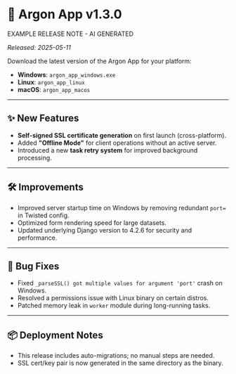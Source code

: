 # 🚀 Argon App v1.3.0

EXAMPLE RELEASE NOTE - AI GENERATED

_Released: 2025-05-11_

Download the latest version of the Argon App for your platform:

- **Windows**: `argon_app_windows.exe`
- **Linux**: `argon_app_linux`
- **macOS**: `argon_app_macos`

---

## ✨ New Features

- **Self-signed SSL certificate generation** on first launch (cross-platform).
- Added **"Offline Mode"** for client operations without an active server.
- Introduced a new **task retry system** for improved background processing.

---

## 🛠️ Improvements

- Improved server startup time on Windows by removing redundant `port=` in Twisted config.
- Optimized form rendering speed for large datasets.
- Updated underlying Django version to 4.2.6 for security and performance.

---

## 🐛 Bug Fixes

- Fixed `_parseSSL() got multiple values for argument 'port'` crash on Windows.
- Resolved a permissions issue with Linux binary on certain distros.
- Patched memory leak in `worker` module during long-running tasks.

---

## 📦 Deployment Notes

- This release includes auto-migrations; no manual steps are needed.
- SSL cert/key pair is now generated in the same directory as the binary.
